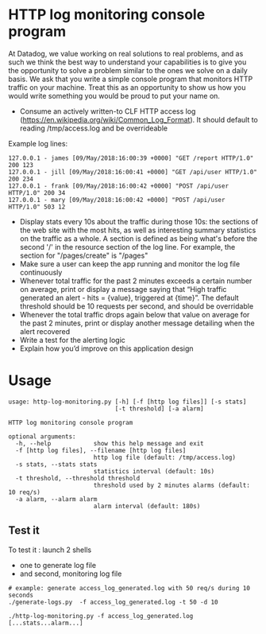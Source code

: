 #  HTTP log monitoring console program

At Datadog, we value working on real solutions to real problems, and as such we think the best way to understand your capabilities is to give you the opportunity to solve a problem similar to the ones we solve on a daily basis. We ask that you write a simple console program that monitors HTTP traffic on your machine. Treat this as an opportunity to show us how you would write something you would be proud to put your name on.

* Consume an actively written-to CLF HTTP access log (https://en.wikipedia.org/wiki/Common_Log_Format). It should default to reading /tmp/access.log and be overrideable

Example log lines:
```
127.0.0.1 - james [09/May/2018:16:00:39 +0000] "GET /report HTTP/1.0" 200 123
127.0.0.1 - jill [09/May/2018:16:00:41 +0000] "GET /api/user HTTP/1.0" 200 234
127.0.0.1 - frank [09/May/2018:16:00:42 +0000] "POST /api/user HTTP/1.0" 200 34
127.0.0.1 - mary [09/May/2018:16:00:42 +0000] "POST /api/user HTTP/1.0" 503 12
```

* Display stats every 10s about the traffic during those 10s: the sections of the web site with the most hits, as well as interesting summary statistics on the traffic as a whole. A section is defined as being what's before the second '/' in the resource section of the log line. For example, the section for "/pages/create" is "/pages"
* Make sure a user can keep the app running and monitor the log file continuously
* Whenever total traffic for the past 2 minutes exceeds a certain number on average, print or display a message saying that “High traffic generated an alert - hits = {value}, triggered at {time}”. The default threshold should be 10 requests per second, and should be overridable
* Whenever the total traffic drops again below that value on average for the past 2 minutes, print or display another message detailing when the alert recovered
* Write a test for the alerting logic
* Explain how you’d improve on this application design

# Usage
```
usage: http-log-monitoring.py [-h] [-f [http log files]] [-s stats]
                              [-t threshold] [-a alarm]

HTTP log monitoring console program

optional arguments:
  -h, --help            show this help message and exit
  -f [http log files], --filename [http log files]
                        http log file (default: /tmp/access.log)
  -s stats, --stats stats
                        statistics interval (default: 10s)
  -t threshold, --threshold threshold
                        threshold used by 2 minutes alarms (default: 10 req/s)
  -a alarm, --alarm alarm
                        alarm interval (default: 180s)
```

## Test it
To test it : launch 2 shells
 * one to generate log file
 * and second, monitoring log file
```
# example: generate access_log_generated.log with 50 req/s during 10 seconds
./generate-logs.py  -f access_log_generated.log -t 50 -d 10
```

```
./http-log-monitoring.py -f access_log_generated.log
[...stats...alarm...]
```

